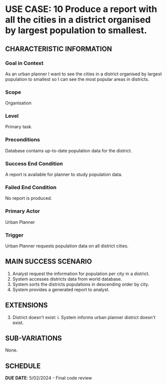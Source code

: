 # USE CASE: 10 Produce a report with all the cities in a district organised by largest population to smallest.

## CHARACTERISTIC INFORMATION

### Goal in Context

As an urban planner I want to see the cities in a district organised by largest population to smallest so I can see the most popular areas in districts.

### Scope

Organisation

### Level

Primary task.

### Preconditions

Database contains up-to-date population data for the district.

### Success End Condition

A report is available for planner to study population data.

### Failed End Condition

No report is produced.

### Primary Actor

Urban Planner

### Trigger

Urban Planner requests population data on all district cities.

## MAIN SUCCESS SCENARIO

1. Analyst request the information for population per city in a district.
2. System accesses districts data from world database.
3. System sorts the districts populations in descending order by city.
4. System provides a generated report to analyst.

## EXTENSIONS

3. District doesn't exist:
   i. System informs urban planner district doesn't exist.

## SUB-VARIATIONS

None.

## SCHEDULE

**DUE DATE**: 5/02/2024 - Final code review
